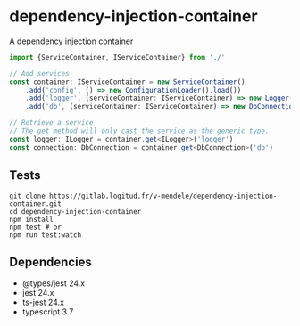 # dependency-injection-container

A dependency injection container

```typescript
import {ServiceContainer, IServiceContainer} from './'

// Add services
const container: IServiceContainer = new ServiceContainer()
    .add('config', () => new ConfigurationLoader().load())
    .add('logger', (serviceContainer: IServiceContainer) => new Logger(serviceContainer))
    .add('db', (serviceContainer: IServiceContainer) => new DbConnection(serviceContainer))

// Retrieve a service
// The get method will only cast the service as the generic type.
const logger: ILogger = container.get<ILogger>('logger')
const connection: DbConnection = container.get<DbConnection>('db')
```

## Tests

```shell script
git clone https://gitlab.logitud.fr/v-mendele/dependency-injection-container.git
cd dependency-injection-container
npm install
npm test # or
npm run test:watch
```

## Dependencies

- @types/jest 24.x
- jest 24.x
- ts-jest 24.x
- typescript 3.7
